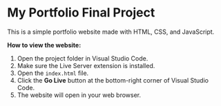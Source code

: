 # My Portfolio Final Project

This is a simple portfolio website made with HTML, CSS, and JavaScript.

**How to view the website:**
1. Open the project folder in Visual Studio Code.
2. Make sure the Live Server extension is installed.
3. Open the `index.html` file.
4. Click the **Go Live** button at the bottom-right corner of Visual Studio Code.
5. The website will open in your web browser.
